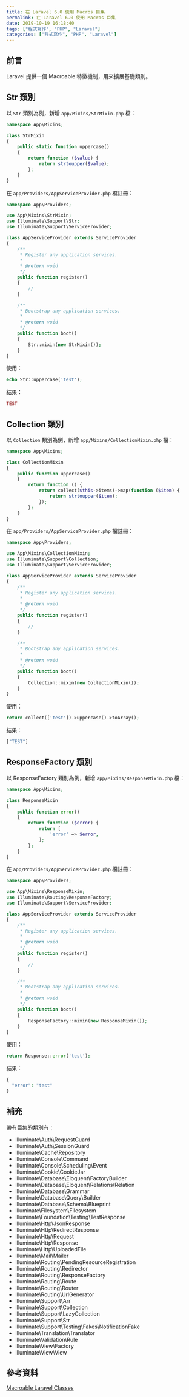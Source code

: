 ```yaml
---
title: 在 Laravel 6.0 使用 Macros 巨集
permalink: 在 Laravel 6.0 使用 Macros 巨集
date: 2019-10-19 16:18:40
tags: ["程式寫作", "PHP", "Laravel"]
categories: ["程式寫作", "PHP", "Laravel"]
---
```


## 前言

Laravel 提供一個 Macroable 特徵機制，用來擴展基礎類別。

## Str 類別

以 `Str` 類別為例，新增 `app/Mixins/StrMixin.php` 檔：

```PHP
namespace App\Mixins;

class StrMixin
{
    public static function uppercase()
    {
        return function ($value) {
            return strtoupper($value);
        };
    }
}
```

在 `app/Providers/AppServiceProvider.php` 檔註冊：

```PHP
namespace App\Providers;

use App\Mixins\StrMixin;
use Illuminate\Support\Str;
use Illuminate\Support\ServiceProvider;

class AppServiceProvider extends ServiceProvider
{
    /**
     * Register any application services.
     *
     * @return void
     */
    public function register()
    {
        //
    }

    /**
     * Bootstrap any application services.
     *
     * @return void
     */
    public function boot()
    {
        Str::mixin(new StrMixin());
    }
}
```

使用：

```PHP
echo Str::uppercase('test');
```

結果：

```PHP
TEST
```

## Collection 類別

以 `Collection` 類別為例，新增 `app/Mixins/CollectionMixin.php` 檔：

```PHP
namespace App\Mixins;

class CollectionMixin
{
    public function uppercase()
    {
        return function () {
            return collect($this->items)->map(function ($item) {
                return strtoupper($item);
            });
        };
    }
}
```

在 `app/Providers/AppServiceProvider.php` 檔註冊：

```PHP
namespace App\Providers;

use App\Mixins\CollectionMixin;
use Illuminate\Support\Collection;
use Illuminate\Support\ServiceProvider;

class AppServiceProvider extends ServiceProvider
{
    /**
     * Register any application services.
     *
     * @return void
     */
    public function register()
    {
        //
    }

    /**
     * Bootstrap any application services.
     *
     * @return void
     */
    public function boot()
    {
        Collection::mixin(new CollectionMixin());
    }
}
```

使用：

```PHP
return collect(['test'])->uppercase()->toArray();
```

結果：

```PHP
["TEST"]
```

## ResponseFactory 類別

以 ResponseFactory 類別為例，新增 `app/Mixins/ResponseMixin.php` 檔：

```PHP
namespace App\Mixins;

class ResponseMixin
{
    public function error()
    {
        return function ($error) {
            return [
                'error' => $error,
            ];
        };
    }
}
```

在 `app/Providers/AppServiceProvider.php` 檔註冊：

```PHP
namespace App\Providers;

use App\Mixins\ResponseMixin;
use Illuminate\Routing\ResponseFactory;
use Illuminate\Support\ServiceProvider;

class AppServiceProvider extends ServiceProvider
{
    /**
     * Register any application services.
     *
     * @return void
     */
    public function register()
    {
        //
    }

    /**
     * Bootstrap any application services.
     *
     * @return void
     */
    public function boot()
    {
        ResponseFactory::mixin(new ResponseMixin());
    }
}
```

使用：

```PHP
return Response::error('test');
```

結果：

```PHP
{
  "error": "test"
}
```

## 補充

帶有巨集的類別有：

- Illuminate\Auth\RequestGuard
- Illuminate\Auth\SessionGuard
- Illuminate\Cache\Repository
- Illuminate\Console\Command
- Illuminate\Console\Scheduling\Event
- Illuminate\Cookie\CookieJar
- Illuminate\Database\Eloquent\FactoryBuilder
- Illuminate\Database\Eloquent\Relations\Relation
- Illuminate\Database\Grammar
- Illuminate\Database\Query\Builder
- Illuminate\Database\Schema\Blueprint
- Illuminate\Filesystem\Filesystem
- Illuminate\Foundation\Testing\TestResponse
- Illuminate\Http\JsonResponse
- Illuminate\Http\RedirectResponse
- Illuminate\Http\Request
- Illuminate\Http\Response
- Illuminate\Http\UploadedFile
- Illuminate\Mail\Mailer
- Illuminate\Routing\PendingResourceRegistration
- Illuminate\Routing\Redirector
- Illuminate\Routing\ResponseFactory
- Illuminate\Routing\Route
- Illuminate\Routing\Router
- Illuminate\Routing\UrlGenerator
- Illuminate\Support\Arr
- Illuminate\Support\Collection
- Illuminate\Support\LazyCollection
- Illuminate\Support\Str
- Illuminate\Support\Testing\Fakes\NotificationFake
- Illuminate\Translation\Translator
- Illuminate\Validation\Rule
- Illuminate\View\Factory
- Illuminate\View\View

## 參考資料

[Macroable Laravel Classes](https://coderstape.com/blog/3-macroable-laravel-classes-full-list)
